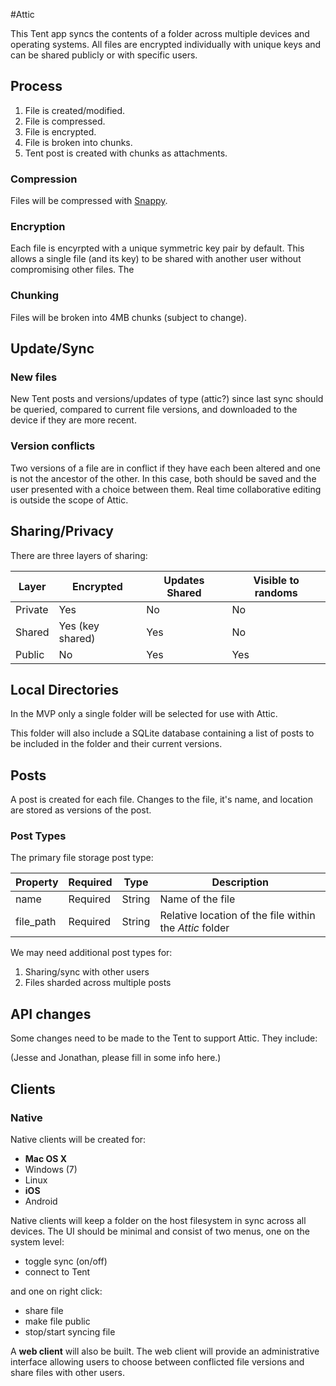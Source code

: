 #Attic

This Tent app syncs the contents of a folder across multiple devices and operating systems. All files are encrypted individually with unique keys and can be shared publicly or with specific users. 

## Process

1. File is created/modified.
2. File is compressed.
3. File is encrypted.
4. File is broken into chunks.
5. Tent post is created with chunks as attachments.

### Compression

Files will be compressed with [Snappy](https://code.google.com/p/snappy/).

### Encryption

Each file is encyrpted with a unique symmetric key pair by default. This allows a single file (and its key) to be shared with another user without compromising other files. The  

### Chunking

Files will be broken into 4MB chunks (subject to change).

## Update/Sync
### New files

New Tent posts and versions/updates of type (attic?) since last sync should be queried, compared to current file versions, and downloaded to the device if they are more recent.

### Version conflicts

Two versions of a file are in conflict if they have each been altered and one is not the ancestor of the other. In this case, both should be saved and the user presented with a choice between them. Real time collaborative editing is outside the scope of Attic.

## Sharing/Privacy

There are three layers of sharing:

Layer | Encrypted | Updates Shared | Visible to randoms
------------ | ------------- | ------------ | ------------
Private | Yes | No | No
Shared | Yes (key shared) | Yes | No
Public | No | Yes | Yes

## Local Directories
In the MVP only a single folder will be selected for use with Attic.

This folder will also include a SQLite database containing a list of posts to be included in the folder and their current versions.

## Posts

A post is created for each file. Changes to the file, it's name, and location are stored as versions of the post.

### Post Types

The primary file storage post type:

Property | Required | Type | Description
------------ | ------------- | ------------ | ----------
name | Required  | String | Name of the file
file_path | Required  | String | Relative location of the file within the *Attic* folder

We may need additional post types for:

1. Sharing/sync with other users
2. Files sharded across multiple posts

## API changes

Some changes need to be made to the Tent to support Attic. They include:

(Jesse and Jonathan, please fill in some info here.)

## Clients

### Native

Native clients will be created for:

 - **Mac OS X**
 - Windows (7)
 - Linux
 - **iOS**
 - Android
 
Native clients will keep a folder on the host filesystem in sync across all devices. The UI should be minimal and consist of two menus, one on the system level:

 - toggle sync (on/off)
 - connect to Tent

and one on right click:

 - share file
 - make file public
 - stop/start syncing file
 
A **web client** will also be built. The web client will provide an administrative interface allowing users to choose between conflicted file versions and share files with other users.



